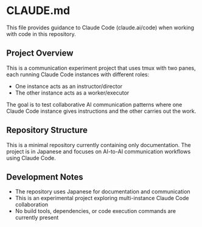 # CLAUDE.md

This file provides guidance to Claude Code (claude.ai/code) when working with code in this repository.

## Project Overview

This is a communication experiment project that uses tmux with two panes, each running Claude Code instances with different roles:
- One instance acts as an instructor/director
- The other instance acts as a worker/executor

The goal is to test collaborative AI communication patterns where one Claude Code instance gives instructions and the other carries out the work.

## Repository Structure

This is a minimal repository currently containing only documentation. The project is in Japanese and focuses on AI-to-AI communication workflows using Claude Code.

## Development Notes

- The repository uses Japanese for documentation and communication
- This is an experimental project exploring multi-instance Claude Code collaboration
- No build tools, dependencies, or code execution commands are currently present
